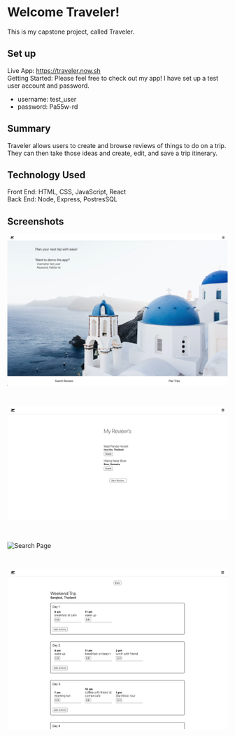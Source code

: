 # Welcome Traveler!

This is my capstone project, called Traveler.

## Set up

Live App: https://traveler.now.sh
<br />
Getting Started: 
Please feel free to check out my app! I have set up a test user account and password.

 - username: test_user
 - password: Pa55w-rd

## Summary

Traveler allows users to create and browse reviews of things to do on a trip. They can then take those ideas and create, edit, and save a trip itinerary.

## Technology Used

Front End: HTML, CSS, JavaScript, React
<br />
Back End: Node, Express, PostresSQL

## Screenshots

![Landing Page](src/Images/LandingPage.png)

<br/>

![Reviews List Page](src/Images/ReviewsListPage.png)

<br/>

![Search Page](../src/Images/SearchPage.png)

<br/>

![Trip Details Page](./src/Images/TripDetailsPage.png)
